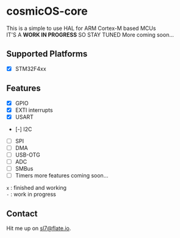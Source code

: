# cosmicOS-core

This is a simple to use HAL for ARM Cortex-M based MCUs  
IT'S A **WORK IN PROGRESS** SO STAY TUNED
More coming soon...

## Supported Platforms

- [x] STM32F4xx

## Features

- [x] GPIO
- [x] EXTI interrupts
- [x] USART
- [-] I2C
- [ ] SPI
- [ ] DMA
- [ ] USB-OTG
- [ ] ADC
- [ ] SMBus
- [ ] Timers
more features coming soon...

`x` : finished and working  
`-` : work in progress  

## Contact
Hit me up on [sl7@flate.io](mailto:sl7@flate.io).
